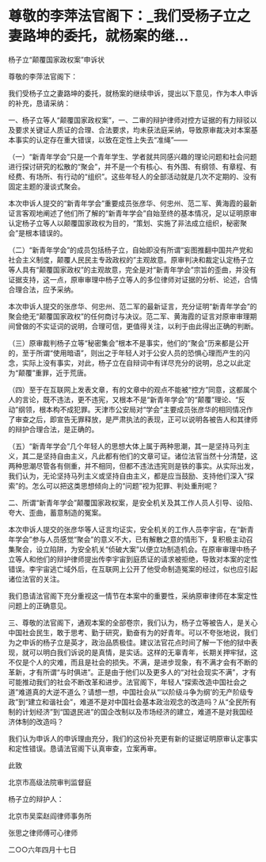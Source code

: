 # 尊敬的李萍法官阁下：_我们受杨子立之妻路坤的委托，就杨案的继...

杨子立“颠覆国家政权案”申诉状

尊敬的李萍法官阁下：

我们受杨子立之妻路坤的委托，就杨案的继续申诉，提出以下意见，作为本人申诉的补充，恳请采纳：

一、杨子立等人“颠覆国家政权案”，一、二审的辩护律师对控方证据的有力辩驳以及要求关键证人质证的合理、合法要求，均未获法庭采纳，导致原审裁决对本案基本事实的认定存在重大错误，以致在定性上失去“准绳”——

（一）“新青年学会”只是一个青年学生、学者就共同感兴趣的理论问题和社会问题进行探讨研究的松散的“聚会”，并不是一个有核心、有外围、有纲领、有章程、有经费、有场所、有行动的“组织”。这些年轻人的全部活动就是几次不定期的、没有固定主题的漫谈式聚会。

本次申诉人提交的“新青年学会”重要成员张彦华、何忠州、范二军、黄海霞的最新证言客观地阐述了他们所了解的“新青年学会”自始至终的基本情况，足以证明原审认定杨子立等人以颠覆国家政权为目的，“策划、实施了非法成立组织，秘密聚会”是根本错误的。

（二）“新青年学会”的成员包括杨子立，自始即没有所谓“妄图推翻中国共产党和社会主义制度，颠覆人民民主专政政权的”主观故意。原审判决和裁定认定杨子立等人具有“颠覆国家政权”的主观故意，完全是对“新青年学会”宗旨的歪曲，并没有证据支持，这一点，原审审理中杨子立等人的多位律师对证据的分析、论述，合情合理合法，应予采纳。

本次申诉人提交的张彦华、何忠州、范二军的最新证言，充分证明“新青年学会”的聚会绝无“颠覆国家政权”的任何商讨与决议。范二军、黄海霞的证言对原审审理期间曾做的不实证词的说明，合理可信，更值得关注，以利于由此得出正确的判断。

（三）原审裁判杨子立等“秘密集会”根本不是事实，他们的“聚会”历来都是公开的，至于所谓“使用暗语”，则出之于年轻人对于公安人员的恐惧心理而产生的闪念，实际上没有事实，对此，杨子立在自辩词中有详尽充分的说明，总之以此定为“颠覆”重罪，近于荒唐。

（四）至于在互联网上发表文章，有的文章中的观点不能被“控方”同意，这都属个人的言论，既不违法，更不违宪，又根本不是“新青年学会”的“颠覆”理论、“反动”纲领，根本构不成犯罪。天津市公安局对“学会”主要成员张彦华的相同情况作了审查之后，即宣告无罪释放，是严肃执法的表现，正可以说明各被告人和其律师的辩护合理合法，是正确的。

（五）“新青年学会”几个年轻人的思想大体上属于两种思潮，其一是坚持马列主义，其二是坚持自由主义，凡此都有他们的文章可证。诸位法官当然十分清楚，这两种思潮尽管各有侧重，并不相同，但都不违法违宪则是铁的事实。从实际出发，我们认为，无论坚持马列主义或坚持自由主义，都是应当鼓励、支持他们深入“探索”的。怎么可以把这类思想倾向上的“问题”视为犯罪、判处重刑呢？

二、所谓“新青年学会”颠覆国家政权案，是安全机关及其工作人员人引导、设陷、夸大、歪曲，蓄意制造的冤案。

本次申诉人提交的张彦华等人证言均证实，安全机关的工作人员李宇宙，在“新青年学会”参与人员感觉“聚会”的意义不大，已有解散之意的情形下，复积极主动召集聚会，设立陷阱，为安全机关“侦破大案”以便立功制造机会。在原审审理中杨子立等人和他们的辩护律师提出传李宇宙到庭质证的请求被拒绝，导致对本案的定性错误。李宇宙逃亡域外后，在互联网上公开了他受命制造冤案的经过，似也应引起诸位法官的关注。

我们恳请法官阁下充分重视这一情节在本案中的重要性，采纳原审律师在本案定性问题上的正确意见。

三、尊敬的法官阁下，通观本案的全部卷宗，我们认为，杨子立等被告人，是关心中国社会民生，敢于思考、勤于研究，勤奋有为的好青年。可以不夸张地说，我们为之申诉的杨子立是英才，政治品质极佳。建议法官花点时间了解一下他的狱中表现，就可以明白我们诉说的是真情，是实话。这样的无辜青年，长期关押牢狱，这不仅是个人的灾难，而且是社会的损失。不满，是进步现象，有不满才会有不断的革新，才有所谓“与时俱进”。正是由于他们以及更多人的“对社会现实不满”，才有可能推动我们的社会不断改革和进步。法官阁下，年轻人“探索改造中国社会之道”难道真的大逆不道么？请想一想，中国社会从“‘以阶级斗争为纲’的无产阶级专政”到“建立和谐社会”，难道不是对中国社会基本政治观念的改造吗？从“全民所有制的计划经济”到“国退民进”的国企改制以及市场经济的建立，难道不是对我国经济体制的改造吗？

我们认为申诉人的申诉理由充分，我们的这份补充更有新的证据证明原审认定事实和定性错误。恳请法官阁下认真审查，立案再审。

此致

北京市高级法院审判监督庭

杨子立的辩护人：

北京市吴栾赵阎律师事务所

张思之律师傅可心律师

二○○六年四月十七日